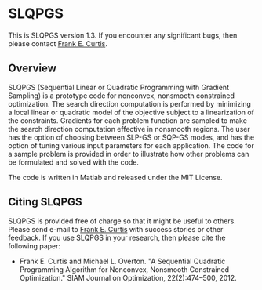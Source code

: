 SLQPGS
======

This is SLQPGS version 1.3.  If you encounter any significant bugs, then please contact [Frank E. Curtis](mailto:frank.e.curtis@gmail.com).

Overview
--------

SLQPGS (Sequential Linear or Quadratic Programming with Gradient Sampling) is a prototype code for nonconvex, nonsmooth constrained optimization. The search direction computation is performed by minimizing a local linear or quadratic model of the objective subject to a linearization of the constraints. Gradients for each problem function are sampled to make the search direction computation effective in nonsmooth regions. The user has the option of choosing between SLP-GS or SQP-GS modes, and has the option of tuning various input parameters for each application. The code for a sample problem is provided in order to illustrate how other problems can be formulated and solved with the code.

The code is written in Matlab and released under the MIT License.

Citing SLQPGS
-------------

SLQPGS is provided free of charge so that it might be useful to others.  Please send e-mail to [Frank E. Curtis](mailto:frank.e.curtis@gmail.com) with success stories or other feedback.  If you use SLQPGS in your research, then please cite the following paper:

- Frank E. Curtis and Michael L. Overton. "A Sequential Quadratic Programming Algorithm for Nonconvex, Nonsmooth Constrained Optimization." SIAM Journal on Optimization, 22(2):474–500, 2012.